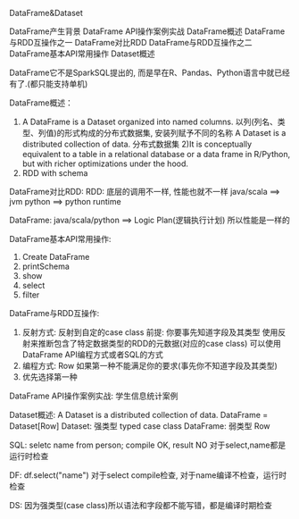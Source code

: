 DataFrame&Dataset

DataFrame产生背景                  DataFrame API操作案例实战
DataFrame概述                      DataFrame与RDD互操作之一
DataFrame对比RDD                   DataFrame与RDD互操作之二
DataFrame基本API常用操作           Dataset概述


DataFrame它不是SparkSQL提出的, 而是早在R、Pandas、Python语言中就已经有了.(都只能支持单机)

DataFrame概述：
1) A DataFrame is a Dataset organized into named columns.  以列(列名、类型、列值)的形式构成的分布式数据集, 安装列赋予不同的名称
A Dataset is a distributed collection of data.  分布式数据集
2)It is conceptually equivalent to a table in a relational database or a data frame in R/Python, but with richer optimizations under the hood.
3) RDD with schema



DataFrame对比RDD: 
RDD: 底层的调用不一样, 性能也就不一样
	java/scala ==> jvm
	python ==> python runtime

DataFrame:
	java/scala/python ==> Logic Plan(逻辑执行计划) 所以性能是一样的



DataFrame基本API常用操作: 
1) Create DataFrame
2) printSchema
3) show
4) select 
5) filter



DataFrame与RDD互操作: 
1) 反射方式: 反射到自定的case class  前提: 你要事先知道字段及其类型
	使用反射来推断包含了特定数据类型的RDD的元数据(对应的case class)
	可以使用DataFrame API编程方式或者SQL的方式
2) 编程方式: Row                     如果第一种不能满足你的要求(事先你不知道字段及其类型)
3) 优先选择第一种





DataFrame API操作案例实战: 
	学生信息统计案例




Dataset概述:
A Dataset is a distributed collection of data. 
DataFrame = Dataset[Row]
Dataset: 强类型 typed  case class
DataFrame: 弱类型   Row


SQL: 
	seletc name from person; compile OK, result NO  对于select,name都是运行时检查

DF: 
	df.select("name") 对于select compile检查, 对于name编译不检查，运行时检查

DS: 
	因为强类型(case class)所以语法和字段都不能写错，都是编译时期检查




